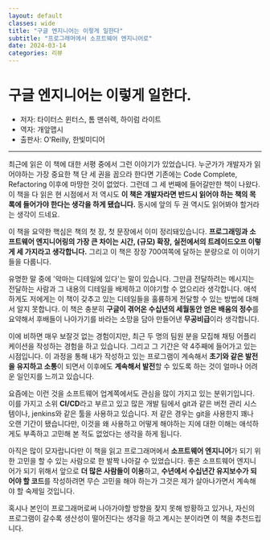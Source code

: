 ```yaml
---
layout: default
classes: wide
title: "구글 엔지니어는 이렇게 일한다"
subtitle: "프로그래머에서 소프트웨어 엔지니어로"
date: 2024-03-14
categories: 리뷰
---
```


# 구글 엔지니어는 이렇게 일한다.

* 저자: 타이터스 윈터스, 톰 맨쉬렉, 하이럼 라이트
* 역자: 개앞맵시
* 출판사: O'Reilly, 한빛미디어

---

최근에 읽은 이 책에 대한 서평 중에서 그런 이야기가 있었습니다. 누군가가 개발자가 읽어야하는 가장 중요한 책 단 세 권을 꼽으라 한다면 기존에는 Code Complete, Refactoring 이후에 마땅한 것이 없었다. 그런데 그 세 번째에 들어갈만한 책이 나왔다. 이 책을 다 읽은 현 시점에서 저 역시도 **이 책은 개발자라면 반드시 읽어야 하는 책의 목록에 들어가야 한다는 생각을 하게 됐습니다.** 동시에 앞의 두 권 역시도 읽어봐야 할거라는 생각이 드네요.

이 책을 요약한 핵심은 책의 첫 장, 첫 문장에서 이미  정리돼있습니다. **프로그래밍과 소프트웨어 엔지니어링의 가장 큰 차이는 시간, (규모) 확장, 실전에서의 트레이드오프 이렇게 세 가지라고 생각합니다.** 그리고 이 책은 장장 700여쪽에 달하는 분량으로 이 이야기들을 다룹니다.

유명한 말 중에 '악마는 디테일에 있다'는 말이 있습니다. 그만큼 전달하려는 메시지는 전달하는 사람과 그 내용의 디테일을 배제하고 이야기할 수 없으리라 생각합니다. 애석하게도 저에게는 이 책이 갖추고 있는 디테일들을 훌륭하게 전달할 수 있는 방법에 대해서 알지 못합니다. 이 책은 충분히 **구글이 겪어온 수십년의 세월동안 얻은 배움의 정수**를 요약해서 후배들이 나아가기를 바라는 소망을 담아 만들어낸 **무공비급**이라 생각합니다.

이에 비하면 매우 보잘것 없는 경험이지만, 최근 두 명의 팀원 분을 모집해 채팅 어플리케이션을 작성하는 경험을 하고 있습니다. 그리고 그 기간은 약 4주째에 들어가고 있는 시점입니다. 이 과정을 통해 내가 작성하고 있는 프로그램이 계속해서 **초기와 같은 발전을 유지하고 소통**이 되면서 이후에도 **계속해서 발전**할 수 있도록 하는 것이 얼마나 어려운 일인지를 느끼고 있습니다.

요즘에는 이런 것을 소프트웨어 업계쪽에서도 관심을 많이 가지고 있는 분위기입니다. 이를 가지고 소위 **CI/CD**라고 부르고 있고 많은 개발 팀에서 git과 같은 버전 관리 시스템이나, jenkins와 같은 툴을 사용하고 있습니다. 저 같은 경우는 git을 사용한지 꽤나 오랜 기간이 됐습니다만, 이것을 왜 사용하고 어떻게 해야하는 지에 대한 이해는 애석하게도 부족하고 고민해 본 적도 없었다는 생각을 하게 됩니다.

아직은 많이 모자랍니다만 이 책을 읽고 프로그래머에서 **소프트웨어 엔지니어**가 되기 위한 고민을 할 수 있는 사람으로 한 발짝 나아갈 수 있었습니다. 좋은 소프트웨어 엔지니어가 되기 위해서 앞으로 **더 많은 사람들이 이용**하고, **수년에서 수십년간 유지보수가 되어야 할 코드**를 작성하려면 무슨 고민을 해야 하는가 그것은 제가 살아나가면서 계속해야 할 숙제일 것입니다.

혹시나 본인이 프로그래머로써 나아가야할 방향을 찾지 못해 방황하고 있거나, 자신의 프로그램이 갈수록 생산성이 떨어진다는 생각을 하고 계시는 분이라면 이 책을 추천드립니다.